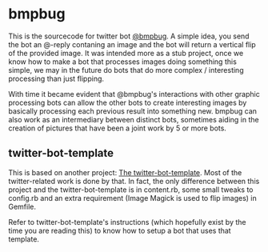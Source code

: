 # bmpbug
This is the sourcecode for twitter bot [@bmpbug](https://twitter.com/bmpbug). A simple idea, you send the bot an @-reply contaning an image and the bot will return a vertical flip of the provided image. It was intended more as a stub project, once we know how to make a bot that processes images doing something this simple, we may in the future do bots that do more complex / interesting processing than just flipping.

With time it became evident that @bmpbug's interactions with other graphic processing bots can allow the other bots to create interesting images by basically processing each previous result into something new. bmpbug can also work as an intermediary between distinct bots, sometimes aiding in the creation of pictures that have been a joint work by 5 or more bots.

## twitter-bot-template

This is based on another project: [The twitter-bot-template](https://github.com/vexorian/twitter-bot-template). Most of the twitter-related work is done by that. In fact, the only difference between this project and the twitter-bot-template is in content.rb, some small tweaks to config.rb and an extra requirement (Image Magick is used to flip images) in Gemfile.

Refer to twitter-bot-template's instructions (which hopefully exist by the time you are reading this) to know how to setup a bot that uses that template. 
